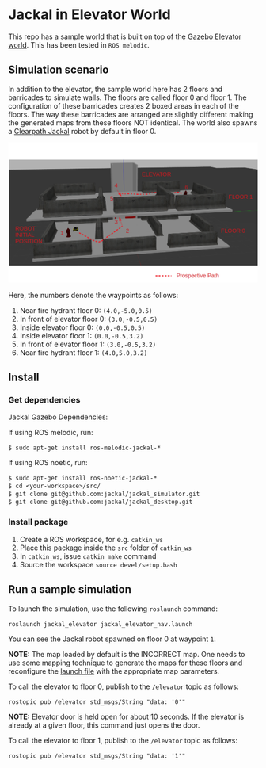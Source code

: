 # Jackal in Elevator World
This repo has a sample world that is built on top of the [Gazebo Elevator world](https://github.com/osrf/gazebo_tutorials/blob/master/elevators/tutorial.md). This has been tested in `ROS melodic`.

## Simulation scenario

In addition to the elevator, the sample world here has 2 floors and barricades to simulate walls. The floors are called floor 0 and floor 1. The configuration of these barricades creates 2 boxed areas in each of the floors. The way these barricades are arranged are slightly different making the generated maps from these floors NOT identical. The world also spawns a [Clearpath Jackal](http://www.clearpathrobotics.com/assets/guides/melodic/jackal/) robot by default in floor 0.

![alt text](docs/elevator_configuration.png "Simulation scenario")

Here, the numbers denote the waypoints as follows:

1. Near fire hydrant floor 0: `(4.0,-5.0,0.5)`
2. In front of elevator floor 0: `(3.0,-0.5,0.5)`
3. Inside elevator floor 0: `(0.0,-0.5,0.5)`
4. Inside elevator floor 1: `(0.0,-0.5,3.2)`
5. In front of elevator floor 1: `(3.0,-0.5,3.2)`
6. Near fire hydrant floor 1: `(4.0,5.0,3.2)`

## Install

### Get dependencies
Jackal Gazebo Dependencies:

If using ROS melodic, run:

```
$ sudo apt-get install ros-melodic-jackal-*
```

If using ROS noetic, run:

```
$ sudo apt-get install ros-noetic-jackal-*
$ cd <your-workspace>/src/
$ git clone git@github.com:jackal/jackal_simulator.git
$ git clone git@github.com:jackal/jackal_desktop.git
```

### Install package
1. Create a ROS workspace, for e.g. `catkin_ws`
2. Place this package inside the `src` folder of `catkin_ws`
3. In `catkin_ws`, issue `catkin make` command
4. Source the workspace `source devel/setup.bash`

## Run a sample simulation

To launch the simulation, use the following `roslaunch` command:

```
roslaunch jackal_elevator jackal_elevator_nav.launch 
```

You can see the Jackal robot spawned on floor 0 at waypoint `1`. 

**NOTE:** The map loaded by default is the INCORRECT map. One needs to use some mapping technique to generate the maps for these floors and reconfigure the [launch file](launch/jackal_elevator_nav.launch) with the appropriate map parameters.


To call the elevator to floor 0, publish to the `/elevator` topic as follows:

```
rostopic pub /elevator std_msgs/String "data: '0'"
```

**NOTE:** Elevator door is held open for about 10 seconds. If the elevator is already at a given floor, this command just opens the door.

To call the elevator to floor 1, publish to the `/elevator` topic as follows:

```
rostopic pub /elevator std_msgs/String "data: '1'"
```